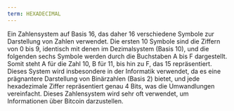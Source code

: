 ```yaml
---
term: HEXADECIMAL
---
```


Ein Zahlensystem auf Basis 16, das daher 16 verschiedene Symbole zur Darstellung von Zahlen verwendet. Die ersten 10 Symbole sind die Ziffern von 0 bis 9, identisch mit denen im Dezimalsystem (Basis 10), und die folgenden sechs Symbole werden durch die Buchstaben A bis F dargestellt. Somit steht A für die Zahl 10, B für 11, bis hin zu F, das 15 repräsentiert. Dieses System wird insbesondere in der Informatik verwendet, da es eine prägnantere Darstellung von Binärzahlen (Basis 2) bietet, und jede hexadezimale Ziffer repräsentiert genau 4 Bits, was die Umwandlungen vereinfacht. Dieses Zahlensystem wird sehr oft verwendet, um Informationen über Bitcoin darzustellen.